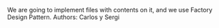 We are going to implement files with contents on it, and we use Factory Design Pattern. Authors: Carlos y Sergi
